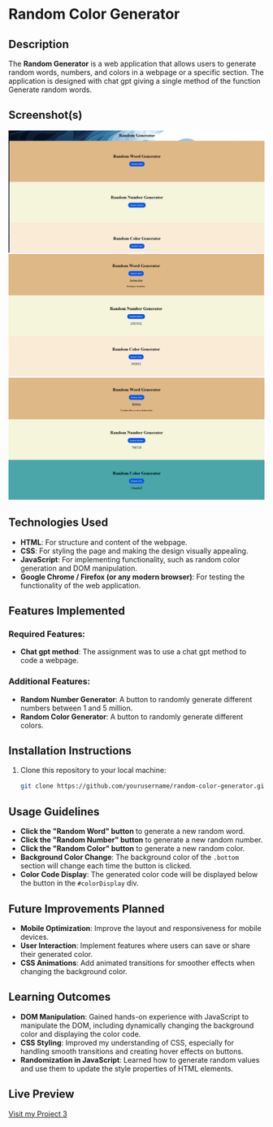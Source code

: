 # Random Color Generator

## Description
The **Random Generator** is a web application that allows users to generate random words, numbers, and colors in a webpage or a specific section. 
The application is designed with chat gpt giving a single method of the function Generate random words.

## Screenshot(s)

![Random Color Generator Screenshot](images/screenshot1.png)
![Random Color Generator Screenshot](images/screenshot2.png)
![Random Color Generator Screenshot](images/screenshot3.png)


## Technologies Used
- **HTML**: For structure and content of the webpage.
- **CSS**: For styling the page and making the design visually appealing.
- **JavaScript**: For implementing functionality, such as random color generation and DOM manipulation.
- **Google Chrome / Firefox (or any modern browser)**: For testing the functionality of the web application.

## Features Implemented
### Required Features:
- **Chat gpt method**: The assignment was to use a chat gpt method to code a webpage.

### Additional Features:
- **Random Number Generator**: A button to randomly generate different numbers between 1 and 5 million.
- **Random Color Generator**: A button to randomly generate different colors.

## Installation Instructions
1. Clone this repository to your local machine:
   ```bash
   git clone https://github.com/yourusername/random-color-generator.git
   
## Usage Guidelines
- **Click the "Random Word" button** to generate a new random word.
- **Click the "Random Number" button** to generate a new random number.
- **Click the "Random Color" button** to generate a new random color.
- **Background Color Change**: The background color of the `.bottom` section will change each time the button is clicked.
- **Color Code Display**: The generated color code will be displayed below the button in the `#colorDisplay` div.

## Future Improvements Planned
- **Mobile Optimization**: Improve the layout and responsiveness for mobile devices.
- **User Interaction**: Implement features where users can save or share their generated color.
- **CSS Animations**: Add animated transitions for smoother effects when changing the background color.

## Learning Outcomes
- **DOM Manipulation**: Gained hands-on experience with JavaScript to manipulate the DOM, including dynamically changing the background color and displaying the color code.
- **CSS Styling**: Improved my understanding of CSS, especially for handling smooth transitions and creating hover effects on buttons.
- **Randomization in JavaScript**: Learned how to generate random values and use them to update the style properties of HTML elements.

## Live Preview

[Visit my Project 3](https://rmclaughlin2022.github.io/Project3/)
